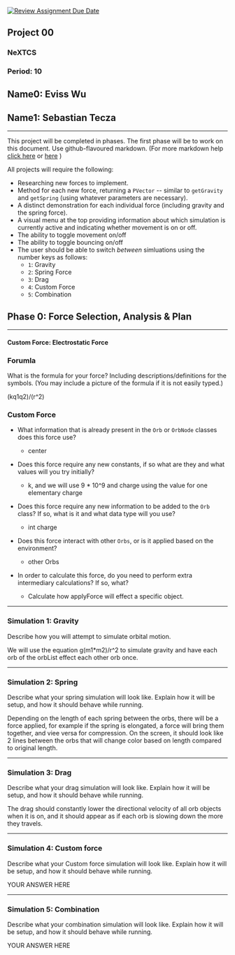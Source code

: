 [![Review Assignment Due Date](https://classroom.github.com/assets/deadline-readme-button-22041afd0340ce965d47ae6ef1cefeee28c7c493a6346c4f15d667ab976d596c.svg)](https://classroom.github.com/a/gbHItYk9)
## Project 00
### NeXTCS
### Period: 10
## Name0: Eviss Wu
## Name1: Sebastian Tecza
---

This project will be completed in phases. The first phase will be to work on this document. Use github-flavoured markdown. (For more markdown help [click here](https://github.com/adam-p/markdown-here/wiki/Markdown-Cheatsheet) or [here](https://docs.github.com/en/get-started/writing-on-github/getting-started-with-writing-and-formatting-on-github/basic-writing-and-formatting-syntax) )

All projects will require the following:
- Researching new forces to implement.
- Method for each new force, returning a `PVector`  -- similar to `getGravity` and `getSpring` (using whatever parameters are necessary).
- A distinct demonstration for each individual force (including gravity and the spring force).
- A visual menu at the top providing information about which simulation is currently active and indicating whether movement is on or off.
- The ability to toggle movement on/off
- The ability to toggle bouncing on/off
- The user should be able to switch _between_ simluations using the number keys as follows:
  - `1`: Gravity
  - `2`: Spring Force
  - `3`: Drag
  - `4`: Custom Force
  - `5`: Combination


## Phase 0: Force Selection, Analysis & Plan
---------- 

#### Custom Force: Electrostatic Force

### Forumla
What is the formula for your force? Including descriptions/definitions for the symbols. (You may include a picture of the formula if it is not easily typed.)

(kq1q2)/(r^2)

### Custom Force
- What information that is already present in the `Orb` or `OrbNode` classes does this force use?
  - center

- Does this force require any new constants, if so what are they and what values will you try initially?
  - k, and we will use 9 * 10^9 and charge using the value for one elementary charge

- Does this force require any new information to be added to the `Orb` class? If so, what is it and what data type will you use?
  - int charge

- Does this force interact with other `Orbs`, or is it applied based on the environment?
  - other Orbs

- In order to calculate this force, do you need to perform extra intermediary calculations? If so, what?
  - Calculate how applyForce will effect a specific object.

--- 

### Simulation 1: Gravity
Describe how you will attempt to simulate orbital motion.

We will use the equation g(m1*m2)/r^2 to simulate gravity and have each orb of the orbList effect each other orb once.

--- 

### Simulation 2: Spring
Describe what your spring simulation will look like. Explain how it will be setup, and how it should behave while running.

Depending on the length of each spring between the orbs, there will be a force applied, for example if the spring is elongated, a force will bring them together, and viee versa for compression. On the screen, it should look like 2 lines between the orbs that will change color based on length compared to original length.

--- 

### Simulation 3: Drag
Describe what your drag simulation will look like. Explain how it will be setup, and how it should behave while running.

The drag should constantly lower the directional velocity of all orb objects when it is on, and it should appear as if each orb is slowing down the more they travels.

--- 

### Simulation 4: Custom force
Describe what your Custom force simulation will look like. Explain how it will be setup, and how it should behave while running.

YOUR ANSWER HERE

--- 

### Simulation 5: Combination
Describe what your combination simulation will look like. Explain how it will be setup, and how it should behave while running.

YOUR ANSWER HERE

